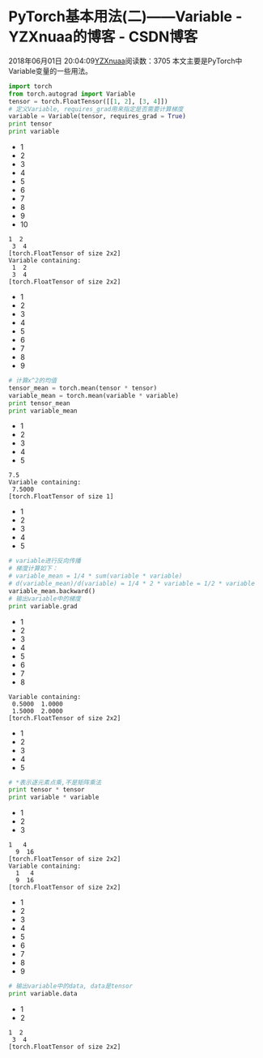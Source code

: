 # PyTorch基本用法(二)——Variable - YZXnuaa的博客 - CSDN博客
2018年06月01日 20:04:09[YZXnuaa](https://me.csdn.net/YZXnuaa)阅读数：3705
本文主要是PyTorch中Variable变量的一些用法。
```python
import torch
from torch.autograd import Variable
tensor = torch.FloatTensor([[1, 2], [3, 4]])
# 定义Variable, requires_grad用来指定是否需要计算梯度
variable = Variable(tensor, requires_grad = True)
print tensor
print variable
```
- 1
- 2
- 3
- 4
- 5
- 6
- 7
- 8
- 9
- 10
```
1  2
 3  4
[torch.FloatTensor of size 2x2]
Variable containing:
 1  2
 3  4
[torch.FloatTensor of size 2x2]
```
- 1
- 2
- 3
- 4
- 5
- 6
- 7
- 8
- 9
```python
# 计算x^2的均值
tensor_mean = torch.mean(tensor * tensor)
variable_mean = torch.mean(variable * variable)
print tensor_mean
print variable_mean
```
- 1
- 2
- 3
- 4
- 5
```
7.5
Variable containing:
 7.5000
[torch.FloatTensor of size 1]
```
- 1
- 2
- 3
- 4
- 5
```python
# variable进行反向传播
# 梯度计算如下：
# variable_mean = 1/4 * sum(variable * variable)
# d(variable_mean)/d(variable) = 1/4 * 2 * variable = 1/2 * variable
variable_mean.backward()
# 输出variable中的梯度
print variable.grad
```
- 1
- 2
- 3
- 4
- 5
- 6
- 7
- 8
```
Variable containing:
 0.5000  1.0000
 1.5000  2.0000
[torch.FloatTensor of size 2x2]
```
- 1
- 2
- 3
- 4
- 5
```python
# *表示逐元素点乘,不是矩阵乘法
print tensor * tensor
print variable * variable
```
- 1
- 2
- 3
```
1   4
  9  16
[torch.FloatTensor of size 2x2]
Variable containing:
  1   4
  9  16
[torch.FloatTensor of size 2x2]
```
- 1
- 2
- 3
- 4
- 5
- 6
- 7
- 8
- 9
```python
# 输出variable中的data, data是tensor
print variable.data
```
- 1
- 2
```
1  2
 3  4
[torch.FloatTensor of size 2x2]
```
